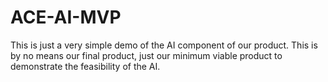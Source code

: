 # ACE-AI-MVP
This is just a very simple demo of the AI component of our product. This is by no means our final product, just our minimum viable product to demonstrate the feasibility of the AI.
